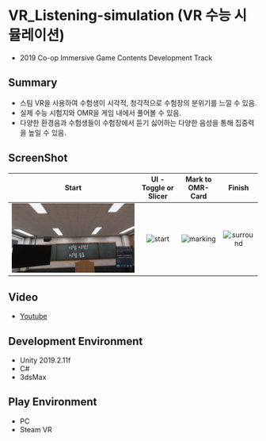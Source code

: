 # VR_Listening-simulation (VR 수능 시뮬레이션)

* 2019 Co-op Immersive Game Contents Development Track


## Summary
* 스팀 VR을 사용하여 수험생이 시각적, 청각적으로 수험장의 분위기를 느낄 수 있음.
* 실제 수능 시험지와 OMR을 게임 내에서 풀어볼 수 있음.
* 다양한 환경음과 수험생들이 수험장에서 듣기 싫어하는 다양한 음성을 통해 집중력을 높일 수 있음.


## ScreenShot

|                 Start                 |         UI - Toggle or Slicer         |             Mark to OMR-Card              |                   Finish                    |
| :-----------------------------------: | :-----------------------------------: | :---------------------------------------: | :-----------------------------------------: |
| ![title](./upload/title.jpg?raw=true) | ![start](./upload/start.gif?raw=true) | ![marking](./upload/marking.gif?raw=true) | ![surround](./upload/surround.gif?raw=true) |



## Video

* [Youtube](https://youtu.be/Hgt2C2JZ7UM "Video")


## Development Environment
* Unity 2019.2.11f
* C#
* 3dsMax


## Play Environment
* PC
* Steam VR
